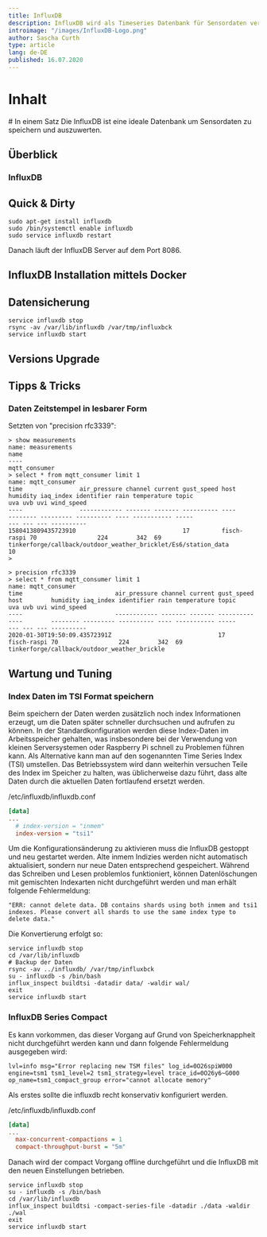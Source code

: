 ```yaml
---
title: InfluxDB
description: InfluxDB wird als Timeseries Datenbank für Sensordaten verwendet und mittels Grafana dargestellt
introimage: "/images/InfluxDB-Logo.png"
author: Sascha Curth
type: article
lang: de-DE
published: 16.07.2020
---
```

# Inhalt
<TOC />
# In einem Satz
Die InfluxDB ist eine ideale Datenbank um Sensordaten zu speichern und auszuwerten.

## Überblick

### InfluxDB

## Quick & Dirty
```shell
sudo apt-get install influxdb
sudo /bin/systemctl enable influxdb
sudo service influxdb restart
```
Danach läuft der InfluxDB Server auf dem Port 8086.

## InfluxDB Installation mittels Docker

## Datensicherung
```shell
service influxdb stop
rsync -av /var/lib/influxdb /var/tmp/influxbck
service influxdb start
```

## Versions Upgrade

## Tipps & Tricks

### Daten Zeitstempel in lesbarer Form

Setzten von "precision rfc3339":
```shell
> show measurements
name: measurements
name
----
mqtt_consumer
> select * from mqtt_consumer limit 1
name: mqtt_consumer
time                air_pressure channel current gust_speed host        humidity iaq_index identifier rain temperature topic                                                          uva uvb uvi wind_speed
----                ------------ ------- ------- ---------- ----        -------- --------- ---------- ---- ----------- -----                                                          --- --- --- ----------
1580413809435723910                              17         fisch-raspi 70                 224        342  69          tinkerforge/callback/outdoor_weather_bricklet/Es6/station_data             10
> 

> precision rfc3339
> select * from mqtt_consumer limit 1
name: mqtt_consumer
time                          air_pressure channel current gust_speed host        humidity iaq_index identifier rain temperature topic                                                          uva uvb uvi wind_speed
----                          ------------ ------- ------- ---------- ----        -------- --------- ---------- ---- ----------- -----                                                          --- --- --- ----------
2020-01-30T19:50:09.43572391Z                              17         fisch-raspi 70                 224        342  69          tinkerforge/callback/outdoor_weather_brickle
```

## Wartung und Tuning

### Index Daten im TSI Format speichern

Beim speichern der Daten werden zusätzlich noch index Informationen erzeugt, um die Daten später schneller durchsuchen und aufrufen zu können. In der Standardkonfiguration werden diese Index-Daten im Arbeitsspeicher gehalten, was insbesondere bei der Verwendung von kleinen Serversystemen oder Raspberry Pi schnell zu Problemen führen kann. Als Alternative kann man auf den sogenannten Time Series Index (TSI) umstellen. Das Betriebssystem wird dann weiterhin versuchen Teile des Index im Speicher zu halten, was üblicherweise dazu führt, dass alte Daten durch die aktuellen Daten fortlaufend ersetzt werden.

/etc/influxdb/influxdb.conf
```ini
[data]
...
  # index-version = "inmem"
  index-version = "tsi1"
```

Um die Konfigurationsänderung zu aktivieren muss die InfluxDB gestoppt und neu gestartet werden. Alte inmem Indizies werden nicht automatisch aktualisiert, sondern nur neue Daten entsprechend gespeichert. Während das Schreiben und Lesen problemlos funktioniert, können Datenlöschungen mit gemischten Indexarten nicht durchgeführt werden und man erhält folgende Fehlermeldung:

```
"ERR: cannot delete data. DB contains shards using both inmem and tsi1 indexes. Please convert all shards to use the same index type to delete data."
```

Die Konvertierung erfolgt so:

```shell
service influxdb stop
cd /var/lib/influxdb
# Backup der Daten
rsync -av ../influxdb/ /var/tmp/influxbck
su - influxdb -s /bin/bash
influx_inspect buildtsi -datadir data/ -waldir wal/
exit
service influxdb start
```

### InfluxDB Series Compact
Es kann vorkommen, das dieser Vorgang auf Grund von Speicherknappheit nicht durchgeführt werden kann und dann folgende Fehlermeldung ausgegeben wird:

```
lvl=info msg="Error replacing new TSM files" log_id=0O26spiW000 engine=tsm1 tsm1_level=2 tsm1_strategy=level trace_id=0O26y6~G000 op_name=tsm1_compact_group error="cannot allocate memory"
```

Als erstes sollte die influxdb recht konservativ konfiguriert werden.

/etc/influxdb/influxdb.conf
```ini
[data]
...
  max-concurrent-compactions = 1
  compact-throughput-burst = "5m"
```

Danach wird der compact Vorgang offline durchgeführt und die InfluxDB mit den neuen Einstellungen betrieben.
```shell
service influxdb stop
su - influxdb -s /bin/bash
cd /var/lib/influxdb
influx_inspect buildtsi -compact-series-file -datadir ./data -waldir ./wal
exit
service influxdb start
```

